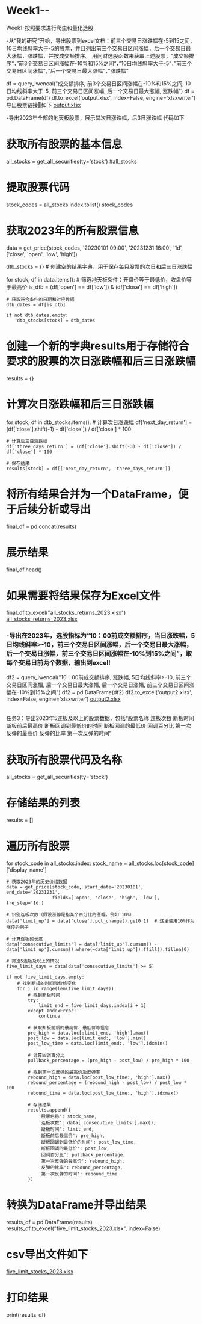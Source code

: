 # Week1--
Week1-按照要求进行爬虫和量化选股


-从“我的研究”开始，导出股票到excel文档：前三个交易日涨跌幅在-5到15之间，10日均线斜率大于-5的股票，并且列出前三个交易日区间涨幅，后一个交易日最大涨幅，涨跌幅，并按成交额排序。 
用问财选股函数来获取上述股票，“成交额排序“，”前3个交易日区间涨幅在-10%和15%之间“，”10日均线斜率大于-5“，”前三个交易日区间涨幅“，”后一个交易日最大涨幅“，”涨跌幅“

df = query_iwencai("成交额排序, 前3个交易日区间涨幅在-10%和15%之间, 10日均线斜率大于-5, 前三个交易日区间涨幅, 后一个交易日最大涨幅, 涨跌幅")
df = pd.DataFrame(df)
df.to_excel('output.xlsx', index=False, engine='xlsxwriter')
导出股票链接🔗如下
[output.xlsx](https://github.com/user-attachments/files/16570355/output.xlsx)



-导出2023年全部的地天板股票，展示其次日涨跌幅，后3日涨跌幅  代码如下

# 获取所有股票的基本信息
all_stocks = get_all_securities(ty='stock')
#all_stocks
# 提取股票代码
stock_codes = all_stocks.index.tolist()
stock_codes


# 获取2023年的所有股票信息
data = get_price(stock_codes, '20230101 09:00', '20231231 16:00', '1d', ['close', 'open', 'low', 'high'])


dtb_stocks = {} # 创建空的结果字典，用于保存每只股票的次日和后三日涨跌幅
    
for stock, df in data.items():
    # 筛选地天板条件：开盘价等于最低价，收盘价等于最高价
    is_dtb = (df['open'] == df['low']) & (df['close'] == df['high'])
    
    # 获取符合条件的日期和对应数据
    dtb_dates = df[is_dtb]
    
    if not dtb_dates.empty:
        dtb_stocks[stock] = dtb_dates       
    
    
######
# 创建一个新的字典results用于存储符合要求的股票的次日涨跌幅和后三日涨跌幅
results = {}

# 计算次日涨跌幅和后三日涨跌幅   
for stock, df in dtb_stocks.items():
    # 计算次日涨跌幅
    df['next_day_return'] = (df['close'].shift(-1) - df['close']) / df['close'] * 100
    
    # 计算后三日涨跌幅
    df['three_days_return'] = (df['close'].shift(-3) - df['close']) / df['close'] * 100
    
    # 保存结果
    results[stock] = df[['next_day_return', 'three_days_return']]   
    
####   

# 将所有结果合并为一个DataFrame，便于后续分析或导出
final_df = pd.concat(results)

# 展示结果
final_df.head()

# 如果需要将结果保存为Excel文件
final_df.to_excel("all_stocks_returns_2023.xlsx")
[all_stocks_returns_2023.xlsx](https://github.com/user-attachments/files/16575650/all_stocks_returns_2023.xlsx)


### -导出在2023年，选股指标为“10：00前成交额排序，当日涨跌幅，5日均线斜率>-10，前三个交易日区间涨幅，后一个交易日最大涨幅，后一个交易日涨幅，前三个交易日区间涨幅在-10%到15%之间”，取每个交易日前两个数据，输出到excel!
df2 = query_iwencai("10：00前成交额排序, 涨跌幅, 5日均线斜率>-10, 前三个交易日区间涨幅, 后一个交易日最大涨幅, 后一个交易日涨幅, 前三个交易日区间涨幅在-10%到15%之间")
df2 = pd.DataFrame(df2) 
df2.to_excel('output2.xlsx', index=False, engine='xlsxwriter')
[output2.xlsx](https://github.com/user-attachments/files/16575651/output2.xlsx)


######
任务3：导出2023年5连板及以上的股票数据，包括“股票名称	连板次数	断板时间	断板前后最高价	断板回调到最低价的时间	断板回调的最低价	回调百分比	第一次反弹的最高价	反弹的比率	第一次反弹的时间”


# 获取所有股票代码及名称
all_stocks = get_all_securities(ty='stock')

# 存储结果的列表
results = []

# 遍历所有股票
for stock_code in all_stocks.index:
    stock_name = all_stocks.loc[stock_code]['display_name']
    
    # 获取2023年的历史价格数据
    data = get_price(stock_code, start_date='20230101', end_date='20231231', 
                     fields=['open', 'close', 'high', 'low'], fre_step='1d')
    
    # 识别连板次数（假设涨停是指某个百分比的涨幅，例如 10%）
    data['limit_up'] = data['close'].pct_change().ge(0.1)  # 这里使用10%作为涨停的例子
    
    # 计算连板的长度
    data['consecutive_limits'] = data['limit_up'].cumsum() - data['limit_up'].cumsum().where(~data['limit_up']).ffill().fillna(0)
    
    # 筛选5连板及以上的情况
    five_limit_days = data[data['consecutive_limits'] >= 5]
    
    if not five_limit_days.empty:
        # 找到断板的时间和价格变化
        for i in range(len(five_limit_days)):
            # 找到断板时间
            try:
                limit_end = five_limit_days.index[i + 1]
            except IndexError:
                continue
            
            # 获取断板前后的最高价、最低价等信息
            pre_high = data.loc[:limit_end, 'high'].max()
            post_low = data.loc[limit_end:, 'low'].min()
            post_low_time = data.loc[limit_end:, 'low'].idxmin()
            
            # 计算回调百分比
            pullback_percentage = (pre_high - post_low) / pre_high * 100
            
            # 找到第一次反弹的最高价及反弹率
            rebound_high = data.loc[post_low_time:, 'high'].max()
            rebound_percentage = (rebound_high - post_low) / post_low * 100
            rebound_time = data.loc[post_low_time:, 'high'].idxmax()
            
            # 存储结果
            results.append({
                '股票名称': stock_name,
                '连板次数': data['consecutive_limits'].max(),
                '断板时间': limit_end,
                '断板前后最高价': pre_high,
                '断板回调到最低价的时间': post_low_time,
                '断板回调的最低价': post_low,
                '回调百分比': pullback_percentage,
                '第一次反弹的最高价': rebound_high,
                '反弹的比率': rebound_percentage,
                '第一次反弹的时间': rebound_time
            })

# 转换为DataFrame并导出结果
results_df = pd.DataFrame(results)
results_df.to_excel("five_limit_stocks_2023.xlsx", index=False)
# csv导出文件如下
[five_limit_stocks_2023.xlsx](https://github.com/user-attachments/files/16580910/five_limit_stocks_2023.xlsx)


# 打印结果
print(results_df)










